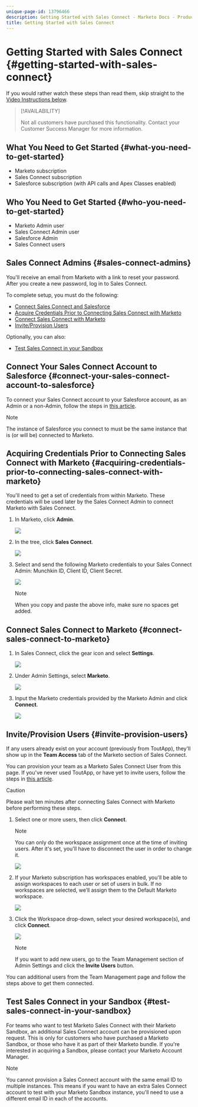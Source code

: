 ```yaml
---
unique-page-id: 13796466
description: Getting Started with Sales Connect - Marketo Docs - Product Documentation
title: Getting Started with Sales Connect
---
```


# Getting Started with Sales Connect {#getting-started-with-sales-connect}

If you would rather watch these steps than read them, skip straight to the [Video Instructions below](#video).

>[!AVAILABILITY]
>
>Not all customers have purchased this functionality. Contact your Customer Success Manager for more information.

## What You Need to Get Started {#what-you-need-to-get-started}

* Marketo subscription
* Sales Connect subscription
* Salesforce subscription (with API calls and Apex Classes enabled)

## Who You Need to Get Started {#who-you-need-to-get-started}

* Marketo Admin user  
* Sales Connect Admin user  
* Salesforce Admin  
* Sales Connect users

## Sales Connect Admins {#sales-connect-admins}

You'll receive an email from Marketo with a link to reset your password. After you create a new password, log in to Sales Connect.

To complete setup, you must do the following:

* [Connect Sales Connect and Salesforce](#sfdc)
* [Acquire Credentials Prior to Connecting Sales Connect with Marketo](#acquire)
* [Connect Sales Connect with Marketo](#mkto)
* [Invite/Provision Users](#IPU)

Optionally, you can also:

* [Test Sales Connect in your Sandbox](#sandbox)

## Connect Your Sales Connect Account to Salesforce {#connect-your-sales-connect-account-to-salesforce}

To connect your Sales Connect account to your Salesforce account, as an Admin or a non-Admin, follow the steps in [this article](http://docs.marketo.com/x/JwDb).

>[!NOTE]
>
>The instance of Salesforce you connect to must be the same instance that is (or will be) connected to Marketo.

## Acquiring Credentials Prior to Connecting Sales Connect with Marketo {#acquiring-credentials-prior-to-connecting-sales-connect-with-marketo}

You'll need to get a set of credentials from within Marketo. These credentials will be used later by the Sales Connect Admin to connect Marketo with Sales Connect.

1. In Marketo, click **Admin**.

   ![](assets/one.png)

1. In the tree, click **Sales Connect**.

   ![](assets/two.png)

1. Select and send the following Marketo credentials to your Sales Connect Admin: Munchkin ID, Client ID, Client Secret.

   ![](assets/3.jpg)

   >[!NOTE]
   >
   >When you copy and paste the above info, make sure no spaces get added.

## Connect Sales Connect to Marketo {#connect-sales-connect-to-marketo}

1. In Sales Connect, click the gear icon and select **Settings**.

   ![](assets/four.png)

1. Under Admin Settings, select **Marketo**.

   ![](assets/eight.png)

1. Input the Marketo credentials provided by the Marketo Admin and click **Connect**.

   ![](assets/credentials.png)

## Invite/Provision Users {#invite-provision-users}

If any users already exist on your account (previously from ToutApp), they'll show up in the **Team Access** tab of the Marketo section of Sales Connect.

You can provision your team as a Marketo Sales Connect User from this page. If you've never used ToutApp, or have yet to invite users, follow the steps in [this article](http://docs.marketo.com/display/TOUT/Invite+Team+Members).

>[!CAUTION]
>
>Please wait ten minutes after connecting Sales Connect with Marketo before performing these steps.

1. Select one or more users, then click **Connect**.

   >[!NOTE]
   >
   >You can only do the workspace assignment once at the time of inviting users. After it's set, you'll have to disconnect the user in order to change it.

   ![](assets/users.png)

1. If your Marketo subscription has workspaces enabled, you'll be able to assign workspaces to each user or set of users in bulk. If no workspaces are selected, we’ll assign them to the Default Marketo workspace.

   ![](assets/nine.jpg)

1. Click the Workspace drop-down, select your desired workspace(s), and click **Connect**.

   ![](assets/ten.png)

   >[!NOTE]
   >
   >If you want to add new users, go to the Team Management section of Admin Settings and click the **Invite Users** button.

You can additional users from the Team Management page and follow the steps above to get them connected.

## Test Sales Connect in your Sandbox {#test-sales-connect-in-your-sandbox}

For teams who want to test Marketo Sales Connect with their Marketo Sandbox, an additional Sales Connect account can be provisioned upon request. This is only for customers who have purchased a Marketo Sandbox, or those who have it as part of their Marketo bundle. If you're interested in acquiring a Sandbox, please contact your Marketo Account Manager.

>[!NOTE]
>
>You cannot provision a Sales Connect account with the same email ID to multiple instances. This means if you want to have an extra Sales Connect account to test with your Marketo Sandbox instance, you'll need to use a different email ID in each of the accounts.
